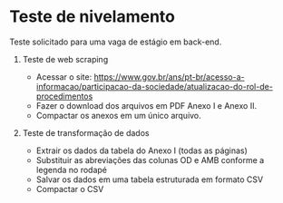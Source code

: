 # Teste de nivelamento
Teste solicitado para uma vaga de estágio em back-end.

1. Teste de web scraping
   - Acessar o site: https://www.gov.br/ans/pt-br/acesso-a-informacao/participacao-da-sociedade/atualizacao-do-rol-de-procedimentos
   - Fazer o download dos arquivos em PDF Anexo I e Anexo II.
   - Compactar os anexos em um único arquivo.
  
2. Teste de transformação de dados
   - Extrair os dados da tabela do Anexo I (todas as páginas)
   - Substituir as abreviações das colunas OD e AMB conforme a legenda no rodapé
   - Salvar os dados em uma tabela estruturada em formato CSV
   - Compactar o CSV
